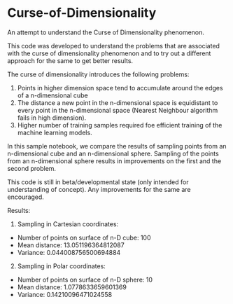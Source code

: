 # Curse-of-Dimensionality
An attempt to understand the Curse of Dimensionality phenomenon.

This code was developed to understand the problems that are associated with the curse of dimensionality phenomenon and to try out a different approach for the same to get better results.


The curse of dimensionality introduces the following problems:
1. Points in higher dimension space tend to accumulate around the edges of a n-dimensional cube
2. The distance a new point in the n-dimensional space is equidistant to every point in the n-dimensional space (Nearest Neighbour algorithm fails in high dimension).
3. Higher number of training samples required foe efficient training of the machine learning models.


In this sample notebook, we compare the results of sampling points from an n-dimensional cube and an n-dimensional sphere. Sampling of the points from an n-dimensional sphere results in improvements on the first and the second problem. 

This code is still in beta/developmental state (only intended for understanding of concept). Any improvements for the same are encouraged.

Results:
1. Sampling in Cartesian coordinates:
* Number of points on surface of n-D cube: 100
* Mean distance: 13.051196364812087
* Variance: 0.044008756500694884

2. Sampling in Polar coordinates:
* Number of points on surface of n-D sphere: 10
* Mean distance: 1.0778633659601369
* Variance: 0.14210096471024558
